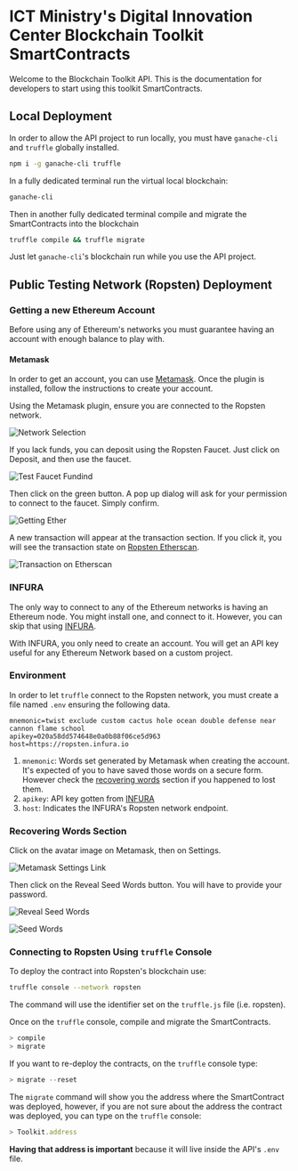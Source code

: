 # ICT Ministry's Digital Innovation Center Blockchain Toolkit SmartContracts

Welcome to the Blockchain Toolkit API. This is the documentation for developers to start using this toolkit SmartContracts.

## Local Deployment
In order to allow the API project to run locally, you must have `ganache-cli` and `truffle` globally installed.

```bash
npm i -g ganache-cli truffle
```

In a fully dedicated terminal run the virtual local blockchain:

```bash
ganache-cli
```

Then in another fully dedicated terminal compile and migrate the SmartContracts into the blockchain

```bash
truffle compile && truffle migrate
```

Just let `ganache-cli`'s blockchain run while you use the API project.

## Public Testing Network (Ropsten) Deployment

### Getting a new Ethereum Account
Before using any of Ethereum's networks you must guarantee having an account with enough balance to play with.

#### Metamask
In order to get an account, you can use [Metamask](https://metamask.io/). Once the plugin is installed, follow the instructions to create your account.

Using the Metamask plugin, ensure you are connected to the Ropsten network.

![Network Selection](img/01.png)

If you lack funds, you can deposit using the Ropsten Faucet. Just click on Deposit, and then use the faucet.

![Test Faucet Fundind](img/02.png)

Then click on the green button. A pop up dialog will ask for your permission to connect to the faucet. Simply confirm.

![Getting Ether](img/03.png)

A new transaction will appear at the transaction section. If you click it, you will see the transaction state on [Ropsten Etherscan](https://ropsten.etherscan.io/tx/0xa9aeee8e054315aa50de63fa4ea83a2e0c58ce00f03ecfa2a81fe351ae4290dc).

![Transaction on Etherscan](img/05.png)

### INFURA
The only way to connect to any of the Ethereum networks is having an Ethereum node. You might install one, and connect to it. However, you can skip that using [INFURA](https://infura.io/).

With INFURA, you only need to create an account. You will get an API key useful for any Ethereum Network based on a custom project.

### Environment
In order to let `truffle` connect to the Ropsten network, you must create a file named `.env` ensuring the following data.
 
```
mnemonic=twist exclude custom cactus hole ocean double defense near cannon flame school
apikey=020a58dd574648e0a0b88f06ce5d963
host=https://ropsten.infura.io
```
1. `mnemonic`: Words set generated by Metamask when creating the account. It's expected of you to have saved those words on a secure form. However check the [recovering words](#recovering-words-section) section if you happened to lost them.
1. `apikey`: API key gotten from [INFURA](#infura)
1. `host`: Indicates the INFURA's Ropsten network endpoint.

### Recovering Words Section
Click on the avatar image on Metamask, then on Settings.

![Metamask Settings Link](img/06.png)

Then click on the Reveal Seed Words button. You will have to provide your password.

![Reveal Seed Words](img/07.png)

![Seed Words](img/08.png)

### Connecting to Ropsten Using `truffle` Console
To deploy the contract into Ropsten's blockchain use:

```bash
truffle console --network ropsten
```

The command will use the identifier set on the `truffle.js` file (i.e. ropsten).

Once on the `truffle` console, compile and migrate the SmartContracts.

```JavaScript
> compile
> migrate
```

If you want to re-deploy the contracts, on the `truffle` console type:

```JavaScript
> migrate --reset
```

The `migrate` command will show you the address where the SmartContract was deployed, however, if you are not sure about the address the contract was deployed, you can type on the `truffle` console:

```JavaScript
> Toolkit.address
```

**Having that address is important** because it will live inside the API's `.env` file.